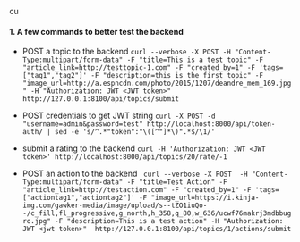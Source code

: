 cu
#### 1. A few commands to better test the backend
* POST a topic to the backend `curl --verbose -X POST -H "Content-Type:multipart/form-data" -F "title=This is a test topic" -F "article_link=http://testtopic-1.com" -F "created_by=1" -F 'tags=["tag1","tag2"]' -F "description=this is the first topic" -F "image_url=http://a.espncdn.com/photo/2015/1207/deandre_mem_169.jpg" -H "Authorization: JWT <JWT token>" http://127.0.0.1:8100/api/topics/submit`

* POST credentials to get JWT string `curl -X POST -d "username=admin&password=test" http://localhost:8000/api/token-auth/ | sed -e 's/^.*"token":"\([^"]*\)".*$/\1/'`

* submit a rating to the backend `curl -H 'Authorization: JWT <JWT token>' http://localhost:8000/api/topics/20/rate/-1`

* POST an action to the backend ` curl --verbose -X POST  -H "Content-Type:multipart/form-data" -F "title=Test Action" -F "article_link=http://testaction.com" -F "created_by=1" -F 'tags=["actiontag1","actiontag2"]' -F "image_url=https://i.kinja-img.com/gawker-media/image/upload/s--tZO1iuQo--/c_fill,fl_progressive,g_north,h_358,q_80,w_636/ucwf76makrj3mdbbugro.jpg" -F "description=This is a test action" -H "Authorization: JWT <jwt token>"  http://127.0.0.1:8100/api/topics/1/actions/submit`